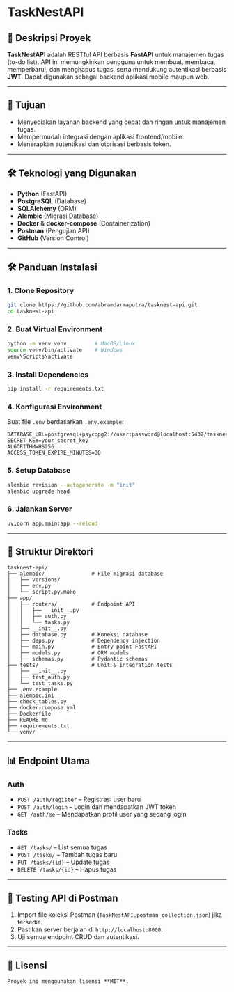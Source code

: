 # TaskNestAPI

## 🌟 Deskripsi Proyek

**TaskNestAPI** adalah RESTful API berbasis **FastAPI** untuk manajemen tugas (to-do list).
API ini memungkinkan pengguna untuk membuat, membaca, memperbarui, dan menghapus tugas, serta mendukung autentikasi berbasis **JWT**.
Dapat digunakan sebagai backend aplikasi mobile maupun web.

---

## 🎯 Tujuan

* Menyediakan layanan backend yang cepat dan ringan untuk manajemen tugas.
* Mempermudah integrasi dengan aplikasi frontend/mobile.
* Menerapkan autentikasi dan otorisasi berbasis token.

---

## 🛠️ Teknologi yang Digunakan

* **Python** (FastAPI)
* **PostgreSQL** (Database)
* **SQLAlchemy** (ORM)
* **Alembic** (Migrasi Database)
* **Docker** & **docker-compose** (Containerization)
* **Postman** (Pengujian API)
* **GitHub** (Version Control)

---

## 🛠️ Panduan Instalasi

### 1. Clone Repository

```bash
git clone https://github.com/abramdarmaputra/tasknest-api.git
cd tasknest-api
```

### 2. Buat Virtual Environment

```bash
python -m venv venv         # MacOS/Linux
source venv/bin/activate    # Windows
venv\Scripts\activate
```

### 3. Install Dependencies

```bash
pip install -r requirements.txt
```

### 4. Konfigurasi Environment

Buat file `.env` berdasarkan `.env.example`:

```env
DATABASE_URL=postgresql+psycopg2://user:password@localhost:5432/tasknest_db
SECRET_KEY=your_secret_key
ALGORITHM=HS256
ACCESS_TOKEN_EXPIRE_MINUTES=30
```

### 5. Setup Database

```bash
alembic revision --autogenerate -m "init"
alembic upgrade head
```

### 6. Jalankan Server

```bash
uvicorn app.main:app --reload
```

---

## 📂 Struktur Direktori

```
tasknest-api/
├── alembic/               # File migrasi database
│   ├── versions/
│   ├── env.py
│   └── script.py.mako
├── app/
│   ├── routers/           # Endpoint API
│   │   ├── __init__.py
│   │   ├── auth.py
│   │   └── tasks.py
│   ├── __init__.py
│   ├── database.py        # Koneksi database
│   ├── deps.py            # Dependency injection
│   ├── main.py            # Entry point FastAPI
│   ├── models.py          # ORM models
│   ├── schemas.py         # Pydantic schemas
├── tests/                 # Unit & integration tests
│   ├── __init__.py
│   ├── test_auth.py
│   └── test_tasks.py
├── .env.example
├── alembic.ini
├── check_tables.py
├── docker-compose.yml
├── Dockerfile
├── README.md
├── requirements.txt
└── venv/
```

---

## 📊 Endpoint Utama

### **Auth**

* `POST /auth/register` – Registrasi user baru
* `POST /auth/login` – Login dan mendapatkan JWT token
* `GET /auth/me` – Mendapatkan profil user yang sedang login

### **Tasks**

* `GET /tasks/` – List semua tugas
* `POST /tasks/` – Tambah tugas baru
* `PUT /tasks/{id}` – Update tugas
* `DELETE /tasks/{id}` – Hapus tugas

---

## 🧪 Testing API di Postman

1. Import file koleksi Postman (`TaskNestAPI.postman_collection.json`) jika tersedia.
2. Pastikan server berjalan di `http://localhost:8000`.
3. Uji semua endpoint CRUD dan autentikasi.

---

## 📝 Lisensi

```
Proyek ini menggunakan lisensi **MIT**.
```
